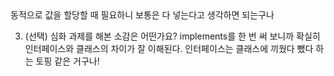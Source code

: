 <!-- ### ✍️ 회고 작성 – `reflection.md`
다음 질문에 짧게 답해주세요:


1. 이번 주 학습에서 새로 알게 된 점은 무엇인가요?
인터페이스를 클래스에 장착(?)하기 위해 implements 키워드를 쓴다는 것을 배웠다.

2. 헷갈렸거나 어려웠던 부분은 무엇인가요?
constructor가 꼭 필요한 건가? --> 동적으로 값을 할당할 때 필요하니 보통은 다 넣는다고 생각하면 되는구나

3. (선택) 심화 과제를 해본 소감은 어떤가요?
implements를 한 번 써 보니까 확실히 인터페이스와 클래스의 차이가 잘 이해된다. 인터페이스는 클래스에 끼웠다 뺐다 하는 토핑 같은 거구나!